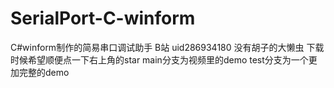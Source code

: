 # SerialPort-C-winform
C#winform制作的简易串口调试助手
B站
uid286934180
没有胡子的大懒虫
下载时候希望顺便点一下右上角的star
main分支为视频里的demo
test分支为一个更加完整的demo
